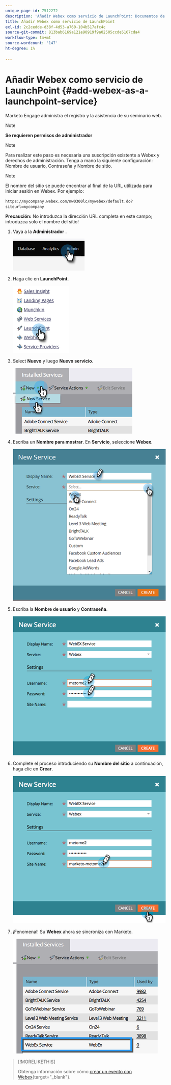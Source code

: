```yaml
---
unique-page-id: 7512272
description: 'Añadir Webex como servicio de LaunchPoint: Documentos de Marketo: Documentación del producto'
title: Añadir Webex como servicio de LaunchPoint
exl-id: 2c2cedde-d38f-4d53-a760-104b517afc4c
source-git-commit: 813bab6169a121e90919f9a02505ccde5167cda4
workflow-type: tm+mt
source-wordcount: '147'
ht-degree: 1%

---
```


# Añadir Webex como servicio de LaunchPoint {#add-webex-as-a-launchpoint-service}

Marketo Engage administra el registro y la asistencia de su seminario web.

>[!NOTE]
>
>**Se requieren permisos de administrador**

>[!NOTE]
>
>Para realizar este paso es necesaria una suscripción existente a Webex y derechos de administración. Tenga a mano la siguiente configuración: Nombre de usuario, Contraseña y Nombre de sitio.

>[!NOTE]
>
>El nombre del sitio se puede encontrar al final de la URL utilizada para iniciar sesión en Webex. Por ejemplo:
>
>`https://mycompany.webex.com/mw0300lc/mywebex/default.do?siteurl=mycompany`
>
>**Precaución:** No introduzca la dirección URL completa en este campo; introduzca solo el nombre del sitio!

1. Vaya a la **Administrador** .

   ![](assets/add-webex-as-a-launchpoint-service-1.png)

1. Haga clic en **LaunchPoint**.

   ![](assets/add-webex-as-a-launchpoint-service-2.png)

1. Select **Nuevo** y luego **Nuevo servicio**.

   ![](assets/add-webex-as-a-launchpoint-service-3.png)

1. Escriba un **Nombre para mostrar**. En **Servicio**, seleccione **Webex**.

   ![](assets/add-webex-as-a-launchpoint-service-4.png)

1. Escriba la **Nombre de usuario** y **Contraseña**.

   ![](assets/add-webex-as-a-launchpoint-service-5.png)

1. Complete el proceso introduciendo su **Nombre del sitio** a continuación, haga clic en **Crear**.

   ![](assets/add-webex-as-a-launchpoint-service-6.png)

1. ¡Fenomenal! Su **Webex** ahora se sincroniza con Marketo.

   ![](assets/add-webex-as-a-launchpoint-service-7.png)

>[!MORELIKETHIS]
>
>Obtenga información sobre cómo [crear un evento con Webex](/help/marketo/product-docs/demand-generation/events/create-an-event/create-an-event-with-webex.md){target=&quot;_blank&quot;}.
